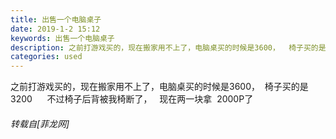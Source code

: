 ```yaml
---
title: 出售一个电脑桌子
date: 2019-1-2 15:12
keywords: 出售一个电脑桌子
description: 之前打游戏买的，现在搬家用不上了，电脑桌买的时候是3600，  椅子买的是3200      不过椅子后背被我椅断了，   现在两一块拿  2000P了
categories: used
---
```

<td class="t_f" id="postmessage_2603611">

之前打游戏买的，现在搬家用不上了，电脑桌买的时候是3600，  椅子买的是3200      不过椅子后背被我椅断了，   现在两一块拿  2000P了</td>
###### 转载自[菲龙网]